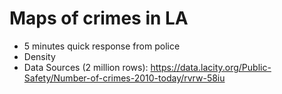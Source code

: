 # Maps of crimes in LA
- 5 minutes quick response from police
- Density
- Data Sources (2 million rows): https://data.lacity.org/Public-Safety/Number-of-crimes-2010-today/rvrw-58iu
